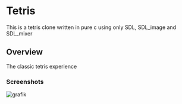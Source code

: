 # Tetris #
This is a tetris clone written in pure c using only SDL, SDL_image and SDL_mixer

## Overview ##

The classic tetris experience 

### Screenshots ###
![grafik](https://github.com/user-attachments/assets/ad988096-f27b-4dcb-953e-7207672f22ba)

